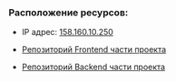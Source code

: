### Расположение ресурсов:

* IP адрес: [158.160.10.250](https://158.160.10.250)

* [Репозиторий Frontend части проекта](https://kupiprodai-samurai.nomoredomains.xyz)
* [Репозиторий Backend части проекта](https://api.kupiprodai-samurai.nomoredomains.xyz)
